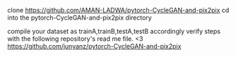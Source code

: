 clone https://github.com/AMAN-LADWA/pytorch-CycleGAN-and-pix2pix
cd into the pytorch-CycleGAN-and-pix2pix directory

compile your dataset as trainA,trainB,testA,testB accordingly
verify steps with the following repository's read me file. <3 
https://github.com/junyanz/pytorch-CycleGAN-and-pix2pix
